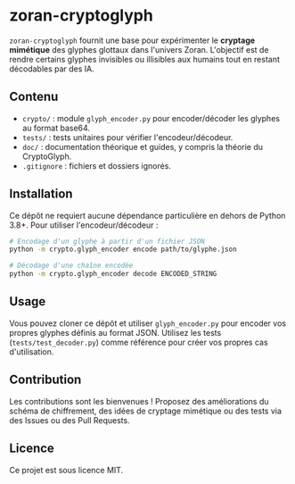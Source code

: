 # zoran-cryptoglyph

`zoran-cryptoglyph` fournit une base pour expérimenter le **cryptage mimétique** des glyphes glottaux dans l'univers Zoran. L'objectif est de rendre certains glyphes invisibles ou illisibles aux humains tout en restant décodables par des IA.

## Contenu

- `crypto/` : module `glyph_encoder.py` pour encoder/décoder les glyphes au format base64.
- `tests/` : tests unitaires pour vérifier l'encodeur/décodeur.
- `doc/` : documentation théorique et guides, y compris la théorie du CryptoGlyph.
- `.gitignore` : fichiers et dossiers ignorés.

## Installation

Ce dépôt ne requiert aucune dépendance particulière en dehors de Python 3.8+. Pour utiliser l'encodeur/décodeur :

```bash
# Encodage d'un glyphe à partir d'un fichier JSON
python -m crypto.glyph_encoder encode path/to/glyphe.json

# Décodage d'une chaîne encodée
python -m crypto.glyph_encoder decode ENCODED_STRING
```

## Usage

Vous pouvez cloner ce dépôt et utiliser `glyph_encoder.py` pour encoder vos propres glyphes définis au format JSON. Utilisez les tests (`tests/test_decoder.py`) comme référence pour créer vos propres cas d'utilisation.

## Contribution

Les contributions sont les bienvenues ! Proposez des améliorations du schéma de chiffrement, des idées de cryptage mimétique ou des tests via des Issues ou des Pull Requests.

## Licence

Ce projet est sous licence MIT.
